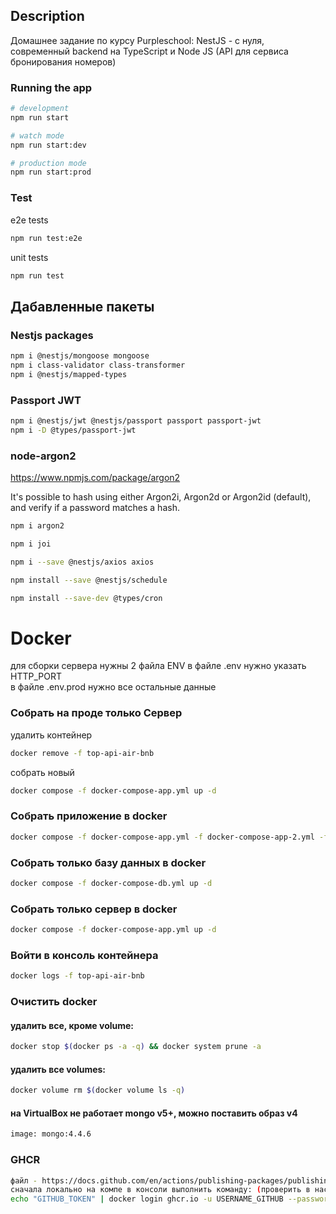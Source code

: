 ## Description
Домашнее задание по курсу Purpleschool: NestJS - с нуля, современный backend на TypeScript и Node JS
(API для сервиса бронирования номеров)
### Running the app

```bash
# development
npm run start

# watch mode
npm run start:dev

# production mode
npm run start:prod
```

### Test
e2e tests
```bash
npm run test:e2e
```
unit tests
```bash
npm run test
```

## Дабавленные пакеты

### Nestjs packages
```bash
npm i @nestjs/mongoose mongoose
npm i class-validator class-transformer
npm i @nestjs/mapped-types
```

### Passport JWT
```bash
npm i @nestjs/jwt @nestjs/passport passport passport-jwt
npm i -D @types/passport-jwt
```

### node-argon2
https://www.npmjs.com/package/argon2

It's possible to hash using either Argon2i, Argon2d or Argon2id (default), and verify if a password matches a hash.
```bash
npm i argon2
```

```bash
npm i joi
```

```bash
npm i --save @nestjs/axios axios
```

```bash
npm install --save @nestjs/schedule
```
```bash
npm install --save-dev @types/cron
```

# Docker
для сборки сервера нужны 2 файла ENV
в файле .env нужно указать HTTP_PORT  
в файле .env.prod нужно все остальные данные

### Собрать на проде только Сервер
удалить контейнер
```bash
docker remove -f top-api-air-bnb
```
собрать новый
```bash
docker compose -f docker-compose-app.yml up -d
```

### Собрать приложение в docker
```bash
docker compose -f docker-compose-app.yml -f docker-compose-app-2.yml -f docker-compose-db.yml up -d
```

### Собрать только базу данных в docker
```bash
docker compose -f docker-compose-db.yml up -d
```

### Собрать только сервер в docker
```bash
docker compose -f docker-compose-app.yml up -d
```

### Войти в консоль контейнера
```bash
docker logs -f top-api-air-bnb
```

### Очистить docker
#### удалить все, кроме volume:
```bash
docker stop $(docker ps -a -q) && docker system prune -a
```
#### удалить все volumes: 
```bash
docker volume rm $(docker volume ls -q)
```

#### на VirtualBox не работает mongo v5+, можно поставить образ v4
```bash
image: mongo:4.4.6
```

### GHCR
```bash
файл - https://docs.github.com/en/actions/publishing-packages/publishing-docker-images
сначала локально на компе в консоли выполнить команду: (проверить в настройках гитхаба, чтобы токен не истек)
echo "GITHUB_TOKEN" | docker login ghcr.io -u USERNAME_GITHUB --password-stdin
```
